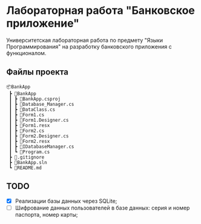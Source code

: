 # Лабораторная работа "Банковское приложение"

Университетская лабораторная работа по предмету "Языки Программирования" на разработку банковского приложения с функционалом.

## Файлы проекта

```
📦BankApp
 ┣ 📂BankApp
 ┃ ┣ 📜BankApp.csproj
 ┃ ┣ 📜Database_Manager.cs
 ┃ ┣ 📜DataClass.cs
 ┃ ┣ 📜Form1.cs
 ┃ ┣ 📜Form1.Designer.cs
 ┃ ┣ 📜Form1.resx
 ┃ ┣ 📜Form2.cs
 ┃ ┣ 📜Form2.Designer.cs
 ┃ ┣ 📜Form2.resx
 ┃ ┣ 📜IDatabaseManager.cs
 ┃ ┗ 📜Program.cs
 ┣ 📜.gitignore
 ┣ 📜BankApp.sln
 ┗ 📜README.md
```

## TODO

- [x] Реализации базы данных через SQLite;
- [ ] Шифрование данных пользователей в базе данных: серия и номер паспорта, номер карты;